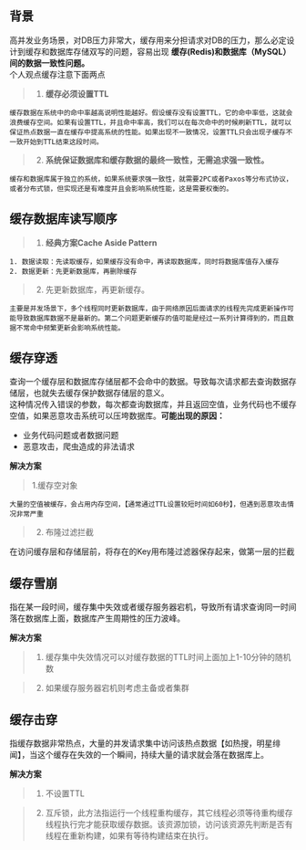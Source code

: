 ## 背景
高并发业务场景，对DB压力非常大，缓存用来分担请求对DB的压力，那么必定设计到缓存和数据库存储双写的问题，容易出现 **缓存(Redis)和数据库（MySQL）间的数据一致性问题。**  
个人观点缓存注意下面两点  
>1. **缓存必须设置TTL**  
```
缓存数据在系统中的命中率越高说明性能越好。假设缓存没有设置TTL，它的命中率低，这就会浪费缓存空间。如果有设置TTL，并且命中率高，我们可以在每次命中的时候刷新TTL，就可以保证热点数据一直在缓存中提高系统的性能。如果出现不一致情况，设置TTL只会出现子缓存不一致开始到TTL结束这段时间。
```
>2. **系统保证数据库和缓存数据的最终一致性，无需追求强一致性。**  
```
缓存和数据库属于独立的系统，如果系统要求强一致性，就需要2PC或者Paxos等分布式协议，或者分布式锁，但实现还是有难度并且会影响系统性能，这是需要权衡的。
```
## 缓存数据库读写顺序
>1. **经典方案Cache Aside Pattern**  
```
1. 数据读取：先读取缓存，如果缓存没有命中，再读取数据库，同时将数据库值存入缓存
2. 数据更新：先更新数据库，再删除缓存
```
>2. 先更新数据库，再更新缓存。  
```
主要是并发场景下，多个线程同时更新数据库，由于网络原因后面请求的线程先完成更新操作可能导致数据库数据不是最新的。第二个问题更新缓存的值可能是经过一系列计算得到的，而且数据不常命中频繁更新会影响系统性能。
```
## 缓存穿透
查询一个缓存层和数据库存储层都不会命中的数据。导致每次请求都去查询数据存储层，也就失去缓存保护数据存储层的意义。  
这种情况传入错误的参数，每次都查询数据库，并且返回空值，业务代码也不缓存空值，如果恶意攻击系统可以压垮数据库。**可能出现的原因：**  

- 业务代码问题或者数据问题
- 恶意攻击，爬虫造成的非法请求

**解决方案**  
> 1.缓存空对象
```
大量的空值被缓存，会占用内存空间，【通常通过TTL设置较短时间如60秒】，但遇到恶意攻击情况非常严重  
```
> 2. 布隆过滤拦截

在访问缓存层和存储层前，将存在的Key用布隆过滤器保存起来，做第一层的拦截
## 缓存雪崩
指在某一段时间，缓存集中失效或者缓存服务器宕机，导致所有请求查询同一时间落在数据库上面，数据库产生周期性的压力波峰。

**解决方案**  
> 1. 缓存集中失效情况可以对缓存数据的TTL时间上面加上1-10分钟的随机数

> 2. 如果缓存服务器宕机则考虑主备或者集群

## 缓存击穿
指缓存数据非常热点，大量的并发请求集中访问该热点数据【如热搜，明星绯闻】，当这个缓存在失效的一个瞬间，持续大量的请求就会落在数据库上。

**解决方案**
> 1. 不设置TTL

> 2. 互斥锁，此方法指运行一个线程重构缓存，其它线程必须等待重构缓存线程执行完才能获取缓存数据。该资源加锁，访问该资源先判断是否有线程在重新构建，如果有等待构建结束在执行。
